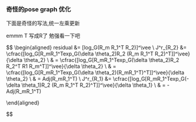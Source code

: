 <!--
 * @Author: Liu Weilong
 * @Date: 2021-05-21 09:44:12
 * @LastEditors: Liu Weilong
 * @LastEditTime: 2021-05-21 09:53:50
 * @Description: 
-->
### 奇怪的pose graph 优化
下面是奇怪的写法,统一左乘更新

emmm T 写成R了 勉强看一下吧

$$
\begin{aligned}
    residual &= [log_G(R_m R_1^T R_2)]^\vee
    \\
    J^r_{R_2} &= \cfrac{[log_G[R_mR_1^Texp_G(\delta \theta_2)R_2 (R_m R_1^T R_2)^T]]^\vee}{\delta \theta_2}
    \\
    & = \cfrac{[log_G[R_mR_1^Texp_G(\delta \theta_2)R_2 R_2^T R1 R_m^T]]^\vee}{\delta \theta_2}
    \\
    & = \cfrac{[log_G[R_mR_1^Texp_G(\delta \theta_2)(R_mR_1^T)^T]]^\vee}{\delta \theta_2}
    \\
    & = Adj(R_mR_1^T)
    \\
    J^r_{R_1} &= \cfrac{[log_G[R_mR_1^Texp_G(-\delta \theta_1)R_2 (R_m R_1^T R_2)^T]]^\vee}{\delta \theta_1}
    \\
    & = -Adj(R_mR_1^T)
    
\end{aligned}
    
$$